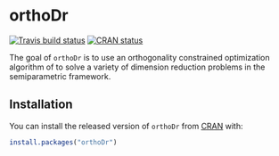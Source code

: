 
# orthoDr

<!-- badges: start -->
[![Travis build status](https://travis-ci.com/teazrq/orthoDr.svg?branch=master)](https://travis-ci.com/teazrq/orthoDr)
[![CRAN status](https://www.r-pkg.org/badges/version/orthoDr)](https://CRAN.R-project.org/package=orthoDr)
<!-- badges: end -->
  
The goal of `orthoDr` is to use an orthogonality constrained optimization
algorithm of to solve a variety of dimension reduction problems in the
semiparametric framework.

## Installation

You can install the released version of `orthoDr` from [CRAN](https://CRAN.R-project.org/package=orthoDr) with:

``` r
install.packages("orthoDr")
```

